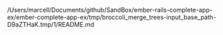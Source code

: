 /Users/marcell/Documents/github/SandBox/ember-rails-complete-app-ex/ember-complete-app-ex/tmp/broccoli_merge_trees-input_base_path-D9aZTHaK.tmp/1/README.md